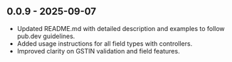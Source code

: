 ## 0.0.9 - 2025-09-07

- Updated README.md with detailed description and examples to follow pub.dev guidelines.
- Added usage instructions for all field types with controllers.
- Improved clarity on GSTIN validation and field features.
